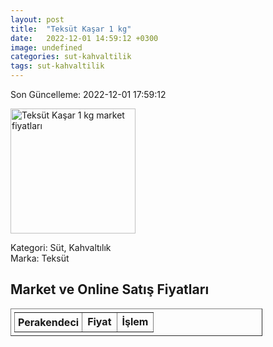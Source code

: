 ```yaml
---
layout: post
title:  "Teksüt Kaşar 1 kg"
date:   2022-12-01 14:59:12 +0300
image: undefined
categories: sut-kahvaltilik
tags: sut-kahvaltilik
---
```


Son Güncelleme: 2022-12-01 17:59:12

<img src="undefined" width="200" alt="Teksüt Kaşar 1 kg market fiyatları" />

Kategori: Süt, Kahvaltılık
<br />
Marka: Teksüt

<h2>Market ve Online Satış Fiyatları</h2>

<table border="1" style="padding: 5px;width:80%;">
  <tr>
    <td style="padding: 5px;"><strong>Perakendeci</strong></td>
    <td><strong>Fiyat</strong></td>
    <td><strong>İşlem</strong></td>
  </tr>
  
</table>
